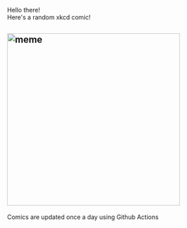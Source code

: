 Hello there! <br>Here's a random xkcd comic!<br>
## <img src="https://imgs.xkcd.com/comics/trade_expert.png" alt="meme" width="400"/><br>
Comics are updated once a day using Github Actions
